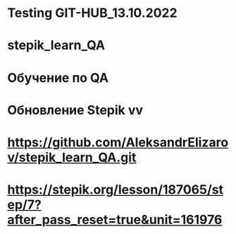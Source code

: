 # Testing GIT-HUB_13.10.2022
# stepik_learn_QA
# Обучение по QA
# Обновление Stepik vv
# https://github.com/AleksandrElizarov/stepik_learn_QA.git
# https://stepik.org/lesson/187065/step/7?after_pass_reset=true&unit=161976

